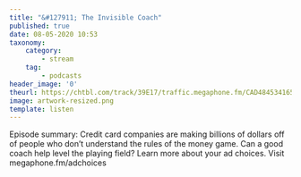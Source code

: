 ```yaml
---
title: "&#127911; The Invisible Coach"
published: true
date: 08-05-2020 10:53
taxonomy:
    category:
        - stream
    tag:
        - podcasts
header_image: '0'
theurl: https://chtbl.com/track/39E17/traffic.megaphone.fm/CAD4845341651.mp3
image: artwork-resized.png
template: listen
--- 
```

Episode summary: Credit card companies are making billions of dollars off of people who don’t understand the rules of the money game. Can a good coach help level the playing field? Learn more about your ad choices. Visit megaphone.fm/adchoices
